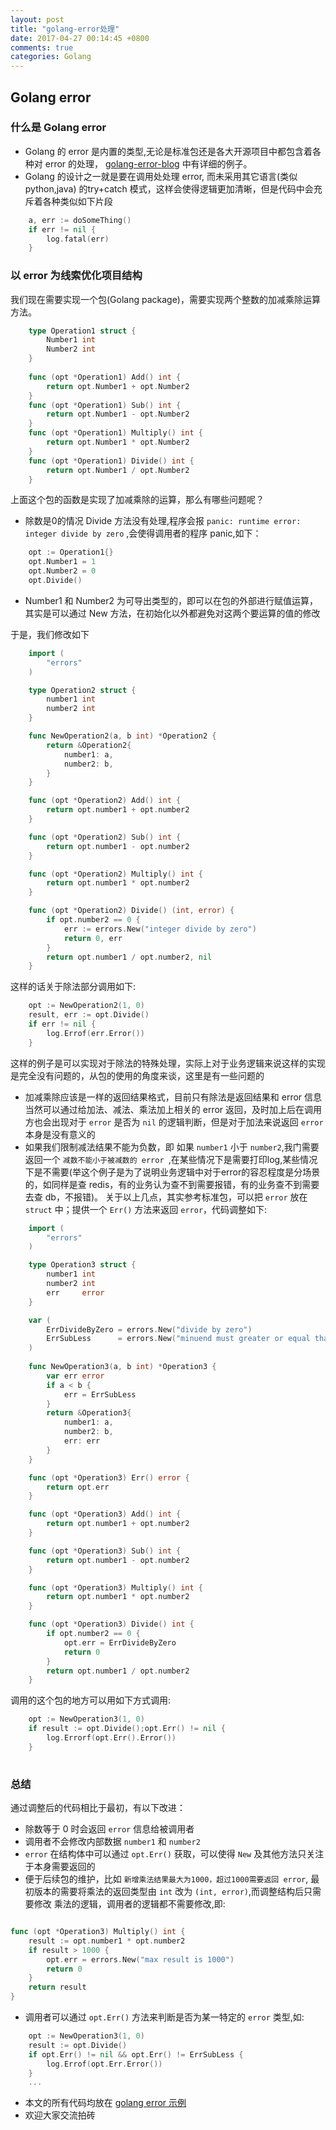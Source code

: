 ```yaml
---
layout: post
title: "golang-error处理"
date: 2017-04-27 00:14:45 +0800
comments: true
categories: Golang
---
```


## Golang error

### 什么是 Golang error

*	Golang 的 error 是内置的类型,无论是标准包还是各大开源项目中都包含着各种对 error 的处理，	[golang-error-blog](https://blog.golang.org/error-handling-and-go) 中有详细的例子。
*	Golang 的设计之一就是要在调用处处理 error, 而未采用其它语言(类似python,java) 的try+catch 模式，这样会使得逻辑更加清晰，但是代码中会充斥着各种类似如下片段
``` go
	a, err := doSomeThing()
	if err != nil {
        log.fatal(err)
	}
```	

### 以 error 为线索优化项目结构

我们现在需要实现一个包(Golang package)，需要实现两个整数的加减乘除运算方法。

``` go
	type Operation1 struct {
        Number1 int
        Number2 int
	}
		
	func (opt *Operation1) Add() int {
		return opt.Number1 + opt.Number2
	}
	func (opt *Operation1) Sub() int {
		return opt.Number1 - opt.Number2
	}
	func (opt *Operation1) Multiply() int {
		return opt.Number1 * opt.Number2
	}
	func (opt *Operation1) Divide() int {
		return opt.Number1 / opt.Number2
	}
```

上面这个包的函数是实现了加减乘除的运算，那么有哪些问题呢？ 

- 除数是0的情况 Divide 方法没有处理,程序会报 ```panic: runtime error: integer divide by zero``` ,会使得调用者的程序 panic,如下：

``` go 
	opt := Operation1{}
	opt.Number1 = 1
	opt.Number2 = 0
	opt.Divide()		
```
 
-  Number1 和 Number2 为可导出类型的，即可以在包的外部进行赋值运算，其实是可以通过 New 方法，在初始化以外都避免对这两个要运算的值的修改
	
于是，我们修改如下

``` go 
	import (
		"errors"
	)

	type Operation2 struct {
		number1 int
		number2 int
	}

	func NewOperation2(a, b int) *Operation2 {
		return &Operation2{
			number1: a,
			number2: b,
		}
	}

	func (opt *Operation2) Add() int {
		return opt.number1 + opt.number2
	}

	func (opt *Operation2) Sub() int {
		return opt.number1 - opt.number2
	}

	func (opt *Operation2) Multiply() int {
		return opt.number1 * opt.number2
	}

	func (opt *Operation2) Divide() (int, error) {
		if opt.number2 == 0 {
			err := errors.New("integer divide by zero")
			return 0, err
		}
		return opt.number1 / opt.number2, nil
	}

```

这样的话关于除法部分调用如下:

```go
	opt := NewOperation2(1, 0)
	result, err := opt.Divide()
	if err != nil {
		log.Errof(err.Error())
	}
```
这样的例子是可以实现对于除法的特殊处理，实际上对于业务逻辑来说这样的实现是完全没有问题的，从包的使用的角度来谈，这里是有一些问题的

- 加减乘除应该是一样的返回结果格式，目前只有除法是返回结果和 error 信息当然可以通过给加法、减法、乘法加上相关的 error 返回，及时加上后在调用方也会出现对于 `error` 是否为 `nil` 的逻辑判断，但是对于加法来说返回 `error` 本身是没有意义的
- 如果我们限制减法结果不能为负数，即 如果 `number1` 小于 `number2`,我门需要返回一个 `减数不能小于被减数的 error `,在某些情况下是需要打印log,某些情况下是不需要(举这个例子是为了说明业务逻辑中对于error的容忍程度是分场景的，如同样是查 redis，有的业务认为查不到需要报错，有的业务查不到需要去查 db，不报错)。
关于以上几点，其实参考标准包，可以把 `error` 放在 `struct` 中；提供一个 `Err()` 方法来返回 `error`，代码调整如下:

``` go
	import (
		"errors"
	)

	type Operation3 struct {
		number1 int
		number2 int
		err     error
	}

	var (
		ErrDivideByZero = errors.New("divide by zero")
		ErrSubLess      = errors.New("minuend must greater or equal than reduction")
	)
	
	func NewOperation3(a, b int) *Operation3 {
		var err error
		if a < b {
			err = ErrSubLess
		}
		return &Operation3{
			number1: a,
			number2: b,
			err: err
		}
	}

	func (opt *Operation3) Err() error {
		return opt.err
	}

	func (opt *Operation3) Add() int {
		return opt.number1 + opt.number2
	}

	func (opt *Operation3) Sub() int {
		return opt.number1 - opt.number2
	}

	func (opt *Operation3) Multiply() int {
		return opt.number1 * opt.number2
	}

	func (opt *Operation3) Divide() int {
		if opt.number2 == 0 {
			opt.err = ErrDivideByZero
			return 0
		}
		return opt.number1 / opt.number2
	}
```

调用的这个包的地方可以用如下方式调用:
``` go
	opt := NewOperation3(1, 0)
	if result := opt.Divide();opt.Err() != nil {
		log.Errorf(opt.Err().Error())
	}
	
```

### 总结

通过调整后的代码相比于最初，有以下改进：

- 除数等于 0 时会返回 `error` 信息给被调用者
- 调用者不会修改内部数据 `number1` 和 `number2`
- `error` 在结构体中可以通过 `opt.Err()` 获取，可以使得 `New` 及其他方法只关注于本身需要返回的
- 便于后续包的维护，比如 `新增乘法结果最大为1000，超过1000需要返回 error`, 最初版本的需要将乘法的返回类型由 `int` 改为 `(int, error)`,而调整结构后只需要修改 乘法的逻辑，调用者的逻辑都不需要修改,即:
``` go

func (opt *Operation3) Multiply() int {
	result := opt.number1 * opt.number2
	if result > 1000 {
		opt.err = errors.New("max result is 1000")
		return 0
	}
	return result
}
```

- 调用者可以通过 `opt.Err()` 方法来判断是否为某一特定的 `error` 类型,如:
```go
	opt := NewOperation3(1, 0)
	result := opt.Divide()
	if opt.Err() != nil && opt.Err() != ErrSubLess {
		log.Errof(opt.Err.Error())
	}
	...
```
-  本文的所有代码均放在 [golang error 示例](https://github.com/jerrybean/golang-examples/tree/master/golang_errors)
-  欢迎大家交流拍砖
